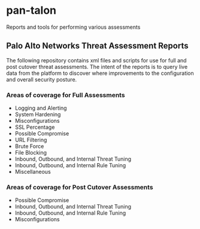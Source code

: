 # pan-talon
Reports and tools for performing various assessments

## Palo Alto Networks Threat Assessment Reports

The following repository contains xml files and scripts for use for full and post cutover threat assessments.  The 
intent of the reports is to query live data from the platform to discover where improvements to the configuration
and overall security posture.   


### Areas of coverage for Full Assessments

* Logging and Alerting
* System Hardening
* Misconfigurations
* SSL Percentage
* Possible Compromise
* URL Filtering
* Brute Force 
* File Blocking
* Inbound, Outbound, and Internal Threat Tuning
* Inbound, Outbound, and Internal Rule Tuning
* Miscellaneous


### Areas of coverage for Post Cutover Assessments

* Possible Compromise
* Inbound, Outbound, and Internal Threat Tuning
* Inbound, Outbound, and Internal Rule Tuning
* Misconfigurations

